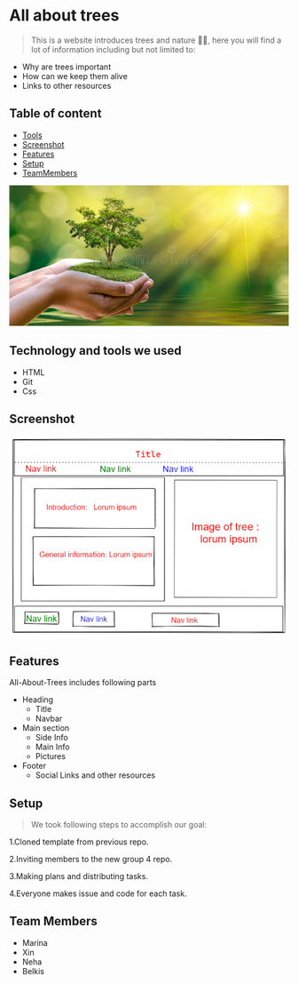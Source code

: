# All about trees

> This is a website introduces trees and nature 🌲🌿, here you will find a lot
> of information including but not limited to:

- Why are trees important
- How can we keep them alive
- Links to other resources

## Table of content

- [Tools](#technology-and-tools-we-used)
- [Screenshot](#screenshot)
- [Features](#features)
- [Setup](#setup)
- [TeamMembers](#team-members)

![tree](public/tr-ee.jpeg)

## Technology and tools we used

- HTML
- Git
- Css

## Screenshot

![design](public/de-sign.png)

## Features

All-About-Trees includes following parts

- Heading
  - Title
  - Navbar
- Main section
  - Side Info
  - Main Info
  - Pictures
- Footer
  - Social Links and other resources

## Setup

> We took following steps to accomplish our goal:

1.Cloned template from previous repo.

2.Inviting members to the new group 4 repo.

3.Making plans and distributing tasks.

4.Everyone makes issue and code for each task.

## Team Members

- Marina
- Xin
- Neha
- Belkis
